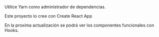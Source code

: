Utilice Yarn como  administrador de dependencias.

Este proyecto lo cree con Create React App

En la proxima actualización se podrá ver los componentes funcionales con Hooks.
